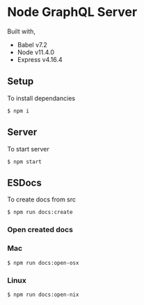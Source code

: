 # Node GraphQL Server

Built with,
- Babel v7.2
- Node v11.4.0
- Express v4.16.4

## Setup
To install dependancies
```
$ npm i
```

## Server
To start server
```
$ npm start
```

## ESDocs
To create docs from src
```
$ npm run docs:create
```
### Open created docs
### Mac
```
$ npm run docs:open-osx
```
### Linux
```
$ npm run docs:open-nix
```